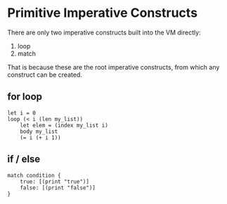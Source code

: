 # Primitive Imperative Constructs

There are only two imperative constructs
built into the VM directly:

1. loop
2. match

That is because these are the root imperative constructs, from which
any construct can be created.

## for loop

    let i = 0
    loop (< i (len my_list))
        let elem = (index my_list i)
        body my_list
        (= i (+ i 1))

## if / else

    match condition {
        true: [(print "true")]
        false: [(print "false")]
    }
